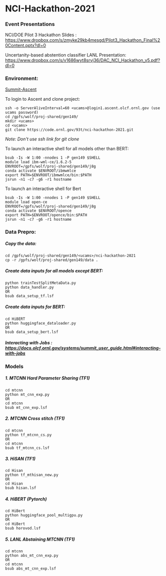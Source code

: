 # NCI-Hackathon-2021

### Event Presentations
NCI/DOE Pilot 3 Hackathon Slides : https://www.dropbox.com/s/zmyke29kb4mesgd/Pilot3_Hackathon_Final%20Content.pptx?dl=0

Uncertanity-based abstention classifier LANL Presentation: https://www.dropbox.com/s/v1686wyt8srvj36/DAC_NCI_Hackathon_v5.pdf?dl=0

### Environment:
 [Summit-Ascent](https://docs.olcf.ornl.gov/systems/summit_user_guide.html#training-system-ascent)

To login to Ascent and clone project:
```
ssh -o ServerAliveInterval=60 <ucams>@login1.ascent.olcf.ornl.gov (use ucams password)
cd /gpfs/wolf/proj-shared/gen149/
mkdir <ucams>
cd <ucams>
git clone https://code.ornl.gov/93t/nci-hackathon-2021.git
```
_Note: Don't use ssh link for git clone_

To launch an interactive shell for all models other than BERT:
```
bsub -Is -W 1:00 -nnodes 1 -P gen149 $SHELL
module load ibm-wml-ce/1.6.2-5
ENVROOT=/gpfs/wolf/proj-shared/gen149/j8g
conda activate $ENVROOT/ibmwmlce
export PATH=$ENVROOT/ibmwmlce/bin:$PATH
jsrun -n1 -c7 -g6 -r1 hostname
```
To launch an interactive shell for Bert
```
bsub -Is -W 1:00 -nnodes 1 -P gen149 $SHELL
module load open-ce
ENVROOT=/gpfs/wolf/proj-shared/gen149/j8g
conda activate $ENVROOT/opence
export PATH=$ENVROOT/opence/bin:$PATH
jsrun -n1 -c7 -g6 -r1 hostname
```

### Data Prepro:
##### Copy the data:
```
cd /gpfs/wolf/proj-shared/gen149/<ucams>/nci-hackathon-2021
cp -r /gpfs/wolf/proj-shared/gen149/data .
```
##### Create data inputs for all models except BERT:
    python trainTestSplitMetaData.py
    python data_handler.py
    OR
    bsub data_setup_tf.lsf

##### Create data inputs for BERT:
    cd HiBERT
    python huggingface_dataloader.py
    OR
    bsub data_setup_bert.lsf
##### Interacting with Jobs : https://docs.olcf.ornl.gov/systems/summit_user_guide.html#interacting-with-jobs

### Models
##### 1. MTCNN Hard Parameter Sharing (TF1)
    cd mtcnn
    python mt_cnn_exp.py
    OR
    cd mtcnn
    bsub mt_cnn_exp.lsf
##### 2. MTCNN Cross stitch (TF1)
    cd mtcnn
    python tf_mtcnn_cs.py
    OR
    cd mtcnn
    bsub tf_mtcnn_cs.lsf
##### 3. HiSAN (TF1)
    cd Hisan
    python tf_mthisan_new.py
    OR
    cd Hisan
    bsub hisan.lsf
##### 4. HiBERT (Pytorch)
    cd HiBert
    python huggingface_pool_multigpu.py
    OR
    cd HiBert
    bsub horovod.lsf
##### 5. LANL Abstaining MTCNN (TF1)
    cd mtcnn
    python abs_mt_cnn_exp.py
    OR
    cd mtcnn
    bsub abs_mt_cnn_exp.lsf

